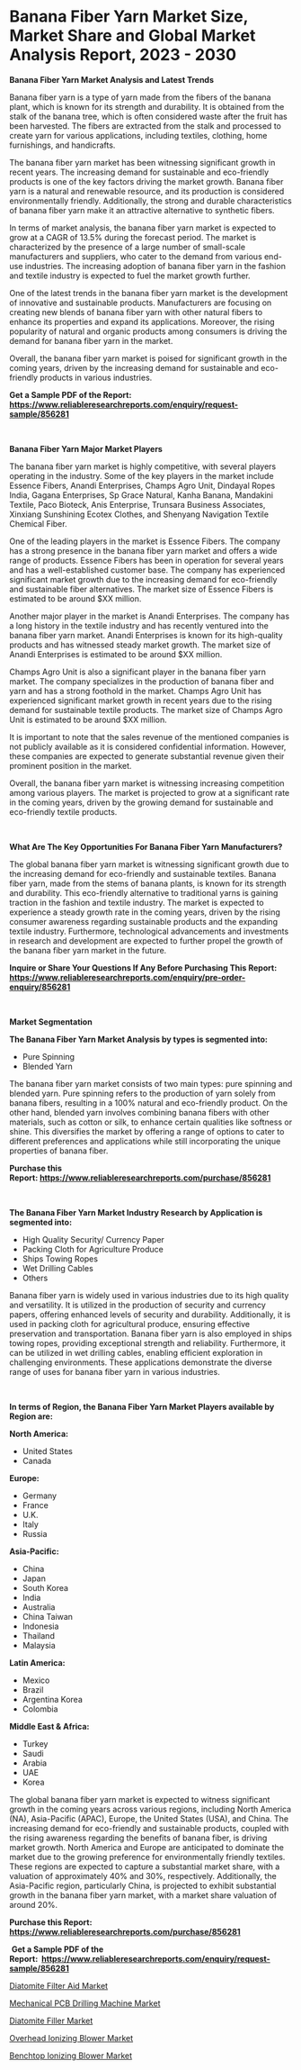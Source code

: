 <p><h1>Banana Fiber Yarn Market Size, Market Share and Global Market Analysis Report, 2023 - 2030</h1></p><p><strong>Banana Fiber Yarn Market Analysis and Latest Trends</strong></p>
<p><p>Banana fiber yarn is a type of yarn made from the fibers of the banana plant, which is known for its strength and durability. It is obtained from the stalk of the banana tree, which is often considered waste after the fruit has been harvested. The fibers are extracted from the stalk and processed to create yarn for various applications, including textiles, clothing, home furnishings, and handicrafts.</p><p>The banana fiber yarn market has been witnessing significant growth in recent years. The increasing demand for sustainable and eco-friendly products is one of the key factors driving the market growth. Banana fiber yarn is a natural and renewable resource, and its production is considered environmentally friendly. Additionally, the strong and durable characteristics of banana fiber yarn make it an attractive alternative to synthetic fibers.</p><p>In terms of market analysis, the banana fiber yarn market is expected to grow at a CAGR of 13.5% during the forecast period. The market is characterized by the presence of a large number of small-scale manufacturers and suppliers, who cater to the demand from various end-use industries. The increasing adoption of banana fiber yarn in the fashion and textile industry is expected to fuel the market growth further.</p><p>One of the latest trends in the banana fiber yarn market is the development of innovative and sustainable products. Manufacturers are focusing on creating new blends of banana fiber yarn with other natural fibers to enhance its properties and expand its applications. Moreover, the rising popularity of natural and organic products among consumers is driving the demand for banana fiber yarn in the market.</p><p>Overall, the banana fiber yarn market is poised for significant growth in the coming years, driven by the increasing demand for sustainable and eco-friendly products in various industries.</p></p>
<p><strong>Get a Sample PDF of the Report:&nbsp; <a href="https://www.reliableresearchreports.com/enquiry/request-sample/856281">https://www.reliableresearchreports.com/enquiry/request-sample/856281</a></strong></p>
<p>&nbsp;</p>
<p><strong>Banana Fiber Yarn Major Market Players</strong></p>
<p><p>The banana fiber yarn market is highly competitive, with several players operating in the industry. Some of the key players in the market include Essence Fibers, Anandi Enterprises, Champs Agro Unit, Dindayal Ropes India, Gagana Enterprises, Sp Grace Natural, Kanha Banana, Mandakini Textile, Paco Bioteck, Anis Enterprise, Trunsara Business Associates, Xinxiang Sunshining Ecotex Clothes, and Shenyang Navigation Textile Chemical Fiber.</p><p>One of the leading players in the market is Essence Fibers. The company has a strong presence in the banana fiber yarn market and offers a wide range of products. Essence Fibers has been in operation for several years and has a well-established customer base. The company has experienced significant market growth due to the increasing demand for eco-friendly and sustainable fiber alternatives. The market size of Essence Fibers is estimated to be around $XX million.</p><p>Another major player in the market is Anandi Enterprises. The company has a long history in the textile industry and has recently ventured into the banana fiber yarn market. Anandi Enterprises is known for its high-quality products and has witnessed steady market growth. The market size of Anandi Enterprises is estimated to be around $XX million.</p><p>Champs Agro Unit is also a significant player in the banana fiber yarn market. The company specializes in the production of banana fiber and yarn and has a strong foothold in the market. Champs Agro Unit has experienced significant market growth in recent years due to the rising demand for sustainable textile products. The market size of Champs Agro Unit is estimated to be around $XX million.</p><p>It is important to note that the sales revenue of the mentioned companies is not publicly available as it is considered confidential information. However, these companies are expected to generate substantial revenue given their prominent position in the market.</p><p>Overall, the banana fiber yarn market is witnessing increasing competition among various players. The market is projected to grow at a significant rate in the coming years, driven by the growing demand for sustainable and eco-friendly textile products.</p></p>
<p>&nbsp;</p>
<p><strong>What Are The Key Opportunities For Banana Fiber Yarn Manufacturers?</strong></p>
<p><p>The global banana fiber yarn market is witnessing significant growth due to the increasing demand for eco-friendly and sustainable textiles. Banana fiber yarn, made from the stems of banana plants, is known for its strength and durability. This eco-friendly alternative to traditional yarns is gaining traction in the fashion and textile industry. The market is expected to experience a steady growth rate in the coming years, driven by the rising consumer awareness regarding sustainable products and the expanding textile industry. Furthermore, technological advancements and investments in research and development are expected to further propel the growth of the banana fiber yarn market in the future.</p></p>
<p><strong>Inquire or Share Your Questions If Any Before Purchasing This Report: <a href="https://www.reliableresearchreports.com/enquiry/pre-order-enquiry/856281">https://www.reliableresearchreports.com/enquiry/pre-order-enquiry/856281</a></strong></p>
<p>&nbsp;</p>
<p><strong>Market Segmentation</strong></p>
<p><strong>The Banana Fiber Yarn Market Analysis by types is segmented into:</strong></p>
<p><ul><li>Pure Spinning</li><li>Blended Yarn</li></ul></p>
<p><p>The banana fiber yarn market consists of two main types: pure spinning and blended yarn. Pure spinning refers to the production of yarn solely from banana fibers, resulting in a 100% natural and eco-friendly product. On the other hand, blended yarn involves combining banana fibers with other materials, such as cotton or silk, to enhance certain qualities like softness or shine. This diversifies the market by offering a range of options to cater to different preferences and applications while still incorporating the unique properties of banana fiber.</p></p>
<p><strong>Purchase this Report:&nbsp;<a href="https://www.reliableresearchreports.com/purchase/856281">https://www.reliableresearchreports.com/purchase/856281</a></strong></p>
<p>&nbsp;</p>
<p><strong>The Banana Fiber Yarn Market Industry Research by Application is segmented into:</strong></p>
<p><ul><li>High Quality Security/ Currency Paper</li><li>Packing Cloth for Agriculture Produce</li><li>Ships Towing Ropes</li><li>Wet Drilling Cables</li><li>Others</li></ul></p>
<p><p>Banana fiber yarn is widely used in various industries due to its high quality and versatility. It is utilized in the production of security and currency papers, offering enhanced levels of security and durability. Additionally, it is used in packing cloth for agricultural produce, ensuring effective preservation and transportation. Banana fiber yarn is also employed in ships towing ropes, providing exceptional strength and reliability. Furthermore, it can be utilized in wet drilling cables, enabling efficient exploration in challenging environments. These applications demonstrate the diverse range of uses for banana fiber yarn in various industries.</p></p>
<p>&nbsp;</p>
<p><strong>In terms of Region, the Banana Fiber Yarn Market Players available by Region are:</strong></p>
<p>
    <p> <strong> North America: </strong>
        <ul>
            <li>United States</li>
            <li>Canada</li>
        </ul>
        </p> 
    <p> <strong> Europe: </strong>
        <ul>
            <li>Germany</li>
            <li>France</li>
            <li>U.K.</li>
            <li>Italy</li>
            <li>Russia</li>
        </ul>
        </p> 
    <p> <strong> Asia-Pacific: </strong>
        <ul>
            <li>China</li>
            <li>Japan</li>
            <li>South Korea</li>
            <li>India</li>
            <li>Australia</li>
            <li>China Taiwan</li>
            <li>Indonesia</li>
            <li>Thailand</li>
            <li>Malaysia</li>
        </ul>
        </p> 
    <p> <strong> Latin America: </strong>
        <ul>
            <li>Mexico</li>
            <li>Brazil</li>
            <li>Argentina Korea</li>
            <li>Colombia</li>
        </ul>
        </p> 
    <p> <strong> Middle East & Africa: </strong>
        <ul>
            <li>Turkey</li>
            <li>Saudi</li>
            <li>Arabia</li>
            <li>UAE</li>
            <li>Korea</li>
        </ul>
    </p>
    </p>
<p><p>The global banana fiber yarn market is expected to witness significant growth in the coming years across various regions, including North America (NA), Asia-Pacific (APAC), Europe, the United States (USA), and China. The increasing demand for eco-friendly and sustainable products, coupled with the rising awareness regarding the benefits of banana fiber, is driving market growth. North America and Europe are anticipated to dominate the market due to the growing preference for environmentally friendly textiles. These regions are expected to capture a substantial market share, with a valuation of approximately 40% and 30%, respectively. Additionally, the Asia-Pacific region, particularly China, is projected to exhibit substantial growth in the banana fiber yarn market, with a market share valuation of around 20%.</p></p>
<p><strong>Purchase this Report: <a href="https://www.reliableresearchreports.com/purchase/856281">https://www.reliableresearchreports.com/purchase/856281</a></strong></p>
<p>&nbsp;<strong>Get a Sample PDF of the Report:&nbsp;&nbsp;<a href="https://www.reliableresearchreports.com/enquiry/request-sample/856281">https://www.reliableresearchreports.com/enquiry/request-sample/856281</a></strong></p>
<p><strong></strong></p>
<p><p><a href="https://github.com/mahnoor2003/Market-Research-Report-List-1/blob/main/diatomite-filter-aid-market.md">Diatomite Filter Aid Market</a></p><p><a href="https://medium.com/@adeafrashri2022/mechanical-pcb-drilling-machine-market-furnishes-information-on-market-share-market-trends-and-e83165860a1d">Mechanical PCB Drilling Machine Market</a></p><p><a href="https://github.com/abdelrhmankishk22/Market-Research-Report-List-1/blob/main/diatomite-filler-market.md">Diatomite Filler Market</a></p><p><a href="https://medium.com/@yjwzfixtb68151/overhead-ionizing-blower-market-trends-and-market-analysis-forecasted-for-period-2023-2030-6121c39b7a5b">Overhead Ionizing Blower Market</a></p><p><a href="https://medium.com/@besaagolli28/benchtop-ionizing-blower-market-size-market-outlook-and-market-forecast-2023-to-2030-ca938165562e">Benchtop Ionizing Blower Market</a></p></p>